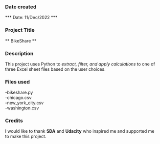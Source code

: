 

### Date created
*** Date: 11/Dec/2022 ***

### Project Title
** BikeShare **

### Description
This project uses Python to *extract, filter, and apply calculations* to one of three Excel sheet files based on the user choices.

### Files used
-bikeshare.py  
-chicago.csv  
-new_york_city.csv  
-washington.csv

### Credits
I would like to thank **SDA** and **Udacity** who inspired me and supported me to make this project.

